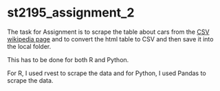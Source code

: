 # st2195_assignment_2

The task for Assignment is to scrape the table about cars from the [CSV wikipedia page](https://en.wikipedia.org/wiki/Comma-separated_values) and to convert the html table to CSV and then save it into the local folder.

This has to be done for both R and Python.

For R, I used rvest to scrape the data and for Python, I used Pandas to scrape the data.

